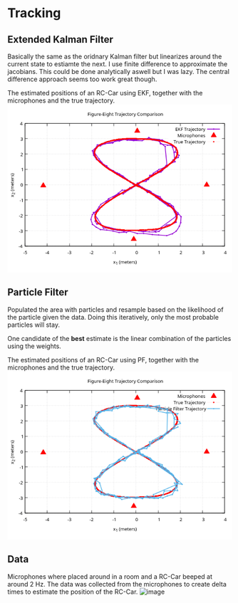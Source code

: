 # Tracking

## Extended Kalman Filter
Basically the same as the oridnary Kalman filter but linearizes around the current state to estiamte the next.
I use finite difference to approximate the jacobians. This could be done analytically aswell but I was lazy. 
The central difference approach seems too work great though. 

The estimated positions of an RC-Car using EKF, together with the microphones and the true trajectory.
![Extended Kalman Filter results](images/EKF.png)

## Particle Filter
Populated the area with particles and resample based on the likelihood of the particle given the data. 
Doing this iteratively, only the most probable particles will stay. 

One candidate of the __best__ estimate is the linear combination of the particles using the weights.

The estimated positions of an RC-Car using PF, together with the microphones and the true trajectory.
![Particle Filter results](images/PF.png)

## Data
Microphones where placed around in a room and a RC-Car beeped at around 2 Hz. The data was collected from the microphones to create delta times to estimate the position of the RC-Car.
<img width="7" height="963" alt="image" scale=0.5 src="https://github.com/user-attachments/assets/022c6ae2-1c0b-4fbc-a6b0-2efc7e6f9c5e" />
